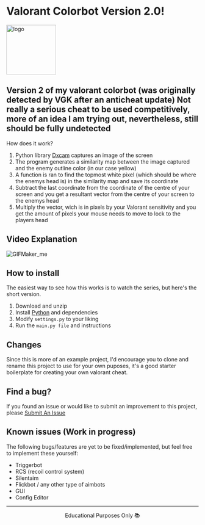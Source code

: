 # Valorant Colorbot Version 2.0!
 <img src="https://github.com/user-attachments/assets/41c6624a-24a2-4f9d-b433-e7bf8f11ee23" alt="logo" width="130" height="130" style = "border-radius: 25;">

## Version 2 of my valorant colorbot (was originally detected by VGK after an anticheat update) Not really a serious cheat to be used competitively, more of an idea I am trying out, nevertheless, still should be fully undetected

How does it work?

1. Python library [Dxcam](https://pypi.org/project/dxcam-cpp/) captures an image of the screen
2. The program generates a similarity map between the image captured and the enemy outline color (in our case yellow)
3. A function is ran to find the topmost white pixel (which should be where the enemys head is) in the similarity map and save its coordinate
4. Subtract the last coordinate from the coordinate of the centre of your screen and you get a resultant vector from the centre of your screen to the enemys head
5. Multiply the vector, wich is in pixels by your Valorant sensitivity and you get the amount of pixels your mouse needs to move to lock to the players head

## Video Explanation

![GIFMaker_me](https://github.com/user-attachments/assets/5bbf509f-b2b8-4f6d-9455-db4846483bc3)

## How to install

The easiest way to see how this works is to watch the series, but here's the short version.

1. Download and unzip
2. Install [Python](https://www.python.org/downloads/) and dependencies
3. Modify `settings.py` to your liking
4. Run the `main.py file` and instructions

## Changes

Since this is more of an example project, I'd encourage you to clone and rename this project to use for your own puposes, it's a good starter boilerplate for creating your own valorant cheat.

## Find a bug?

If you found an issue or would like to submit an improvement to this project, please [Submit An Issue](https://github.com/Violevo/Valorant-Colorbot-V2/issues)

## Known issues (Work in progress)

The following bugs/features are yet to be fixed/implemented, but feel free to implement these yourself:

- Triggerbot
- RCS (recoil control system)
- Silentaim
- Flickbot / any other type of aimbots
- GUI
- Config Editor

---
<p align="center">Educational Purposes Only 📚</p>
